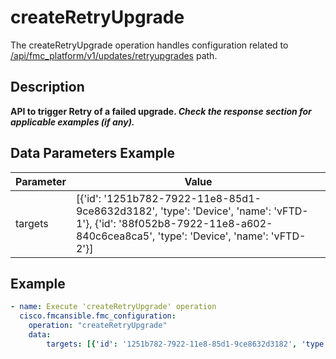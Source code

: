 # createRetryUpgrade

The createRetryUpgrade operation handles configuration related to [/api/fmc_platform/v1/updates/retryupgrades](/paths//api/fmc_platform/v1/updates/retryupgrades.md) path.&nbsp;
## Description
**API to trigger Retry of a failed upgrade. _Check the response section for applicable examples (if any)._**

## Data Parameters Example
| Parameter | Value |
| --------- | -------- |
| targets | [{'id': '1251b782-7922-11e8-85d1-9ce8632d3182', 'type': 'Device', 'name': 'vFTD-1'}, {'id': '88f052b8-7922-11e8-a602-840c6cea8ca5', 'type': 'Device', 'name': 'vFTD-2'}] |

## Example
```yaml
- name: Execute 'createRetryUpgrade' operation
  cisco.fmcansible.fmc_configuration:
    operation: "createRetryUpgrade"
    data:
        targets: [{'id': '1251b782-7922-11e8-85d1-9ce8632d3182', 'type': 'Device', 'name': 'vFTD-1'}, {'id': '88f052b8-7922-11e8-a602-840c6cea8ca5', 'type': 'Device', 'name': 'vFTD-2'}]

```